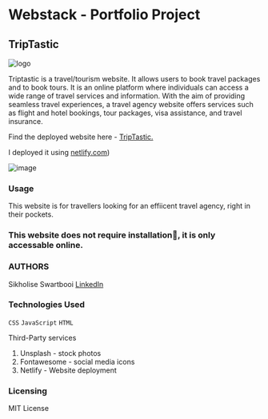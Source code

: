 # Webstack - Portfolio Project

## TripTastic


![logo](https://github.com/SikhoSwart/TravelWebsite/assets/129541577/8a3344ec-6121-4d18-afd2-a68f3c9c510a)

Triptastic is a travel/tourism website. It allows users to book travel packages and to book tours.
It is an online platform where individuals can access a wide range of travel services and information. With the aim of providing seamless travel experiences, a travel agency website offers services such as flight and hotel bookings, tour packages, visa assistance, and travel insurance. 

Find the deployed website here - [TripTastic.](triptastichome.netlify.app)

I deployed it using [netlify.com](https://www.netlify.com/))

![image](https://github.com/SikhoSwart/TravelWebsite/assets/129541577/4c9504db-2eca-4693-b4a4-76a12ec40958)

### Usage
This website is for travellers looking for an effiicent travel agency, right in their pockets.

### This website does not require installation🚫, it is only accessable online.

### AUTHORS
Sikholise Swartbooi <a href="https://www.linkedin.com/in/sinqobileswartbooi/">LinkedIn</a>

### Technologies Used
<code>CSS</code>  <code>JavaScript</code>  <code>HTML</code>

Third-Party services
1. Unsplash - stock photos
2. Fontawesome - social media icons
3. Netlify - Website deployment

### Licensing
MIT License
